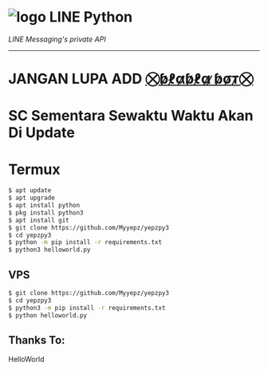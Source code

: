 # ![logo](LINE-sm.png) LINE Python

*LINE Messaging's private API*

----

# JANGAN LUPA ADD [⛒ɓ̷ℓ̷α̷ɓ̷ℓ̷α̷ ̷ɓ̷σ̷т̷⛒](http://line.me/ti/p/~Myyepz)
# SC Sementara Sewaktu Waktu Akan Di Update

# Termux

```sh
$ apt update
$ apt upgrade
$ apt install python
$ pkg install python3
$ apt install git
$ git clone https://github.com/Myyepz/yepzpy3
$ cd yepzpy3
$ python -m pip install -r requirements.txt
$ python3 helloworld.py
```

## VPS

```sh
$ git clone https://github.com/Myyepz/yepzpy3
$ cd yepzpy3
$ python3 -m pip install -r requirements.txt
$ python helloworld.py
```

## Thanks To:
HelloWorld

